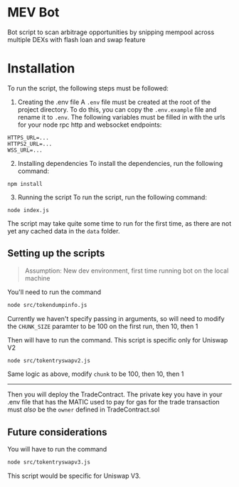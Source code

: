 # MEV Bot
Bot script to scan arbitrage opportunities by snipping mempool across multiple DEXs with flash loan and swap feature


# Installation
To run the script, the following steps must be followed:

1. Creating the .env file
A `.env` file must be created at the root of the project directory.
To do this, you can copy the `.env.example` file and rename it to `.env`.
The following variables must be filled in with the urls for your node rpc http and websocket endpoints:
```
HTTPS_URL=...
HTTPS2_URL=...
WSS_URL=...
```

2. Installing dependencies
To install the dependencies, run the following command:
```
npm install
```

3. Running the script
To run the script, run the following command:
```
node index.js
```
The script may take quite some time to run for the first time, as there are not yet any cached data in the `data` folder.

## Setting up the scripts

> Assumption: New dev environment, first time running bot on the local machine

You'll need to run the command

```zsh
node src/tokendumpinfo.js
```

Currently we haven't specify passing in arguments, so will need to modify the `CHUNK_SIZE` paramter to be 100 on the first run, then 10, then 1

Then will have to run the command. This script is specific only for Uniswap V2

```zsh
node src/tokentryswapv2.js
```

Same logic as above, modify `chunk` to be 100, then 10, then 1

<hr/>

Then you will deploy the TradeContract. The private key you have in your .env file that has the MATIC used to pay for gas for the trade transaction must _also_ be the `owner` defined in TradeContract.sol

## Future considerations

You will have to run the command

```zsh
node src/tokentryswapv3.js
```

This script would be specific for Uniswap V3.
